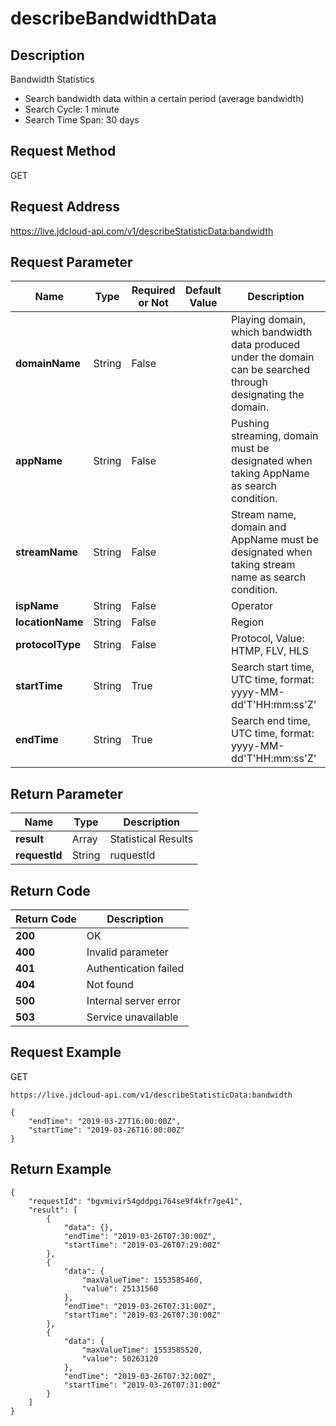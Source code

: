 # describeBandwidthData


## Description
Bandwidth Statistics
- Search bandwidth data within a certain period (average bandwidth)
- Search Cycle: 1 minute
- Search Time Span: 30 days


## Request Method
GET

## Request Address
https://live.jdcloud-api.com/v1/describeStatisticData:bandwidth


## Request Parameter
|Name|Type|Required or Not|Default Value|Description|
|---|---|---|---|---|
|**domainName**|String|False| |Playing domain, which bandwidth data produced under the domain can be searched through designating the domain. <br>|
|**appName**|String|False| |Pushing streaming, domain must be designated when taking AppName as search condition. <br>|
|**streamName**|String|False| |Stream name, domain and AppName must be designated when taking stream name as search condition. <br>|
|**ispName**|String|False| |Operator<br>|
|**locationName**|String|False| |Region<br>|
|**protocolType**|String|False| |Protocol, Value: HTMP, FLV, HLS<br>|
|**startTime**|String|True| |Search start time, UTC time, format: yyyy-MM-dd'T'HH:mm:ss'Z'<br>|
|**endTime**|String|True| |Search end time, UTC time, format: yyyy-MM-dd'T'HH:mm:ss'Z'<br>|


## Return Parameter
|Name|Type|Description|
|---|---|---|
|**result**|Array|Statistical Results|
|**requestId**|String|ruquestId|


## Return Code
|Return Code|Description|
|---|---|
|**200**|OK|
|**400**|Invalid parameter|
|**401**|Authentication failed|
|**404**|Not found|
|**500**|Internal server error|
|**503**|Service unavailable|

## Request Example
GET
```
https://live.jdcloud-api.com/v1/describeStatisticData:bandwidth
```
```
{
    "endTime": "2019-03-27T16:00:00Z", 
    "startTime": "2019-03-26T16:00:00Z"
}
```

## Return Example
```
{
    "requestId": "bgvmivir54gddpgi764se9f4kfr7ge41", 
    "result": [
        {
            "data": {}, 
            "endTime": "2019-03-26T07:30:00Z", 
            "startTime": "2019-03-26T07:29:00Z"
        }, 
        {
            "data": {
                "maxValueTime": 1553585460, 
                "value": 25131560
            }, 
            "endTime": "2019-03-26T07:31:00Z", 
            "startTime": "2019-03-26T07:30:00Z"
        }, 
        {
            "data": {
                "maxValueTime": 1553585520, 
                "value": 50263120
            }, 
            "endTime": "2019-03-26T07:32:00Z", 
            "startTime": "2019-03-26T07:31:00Z"
        }
    ]
}
```
